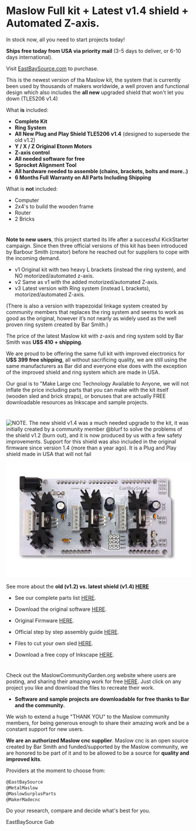 # Maslow Full kit + Latest v1.4 shield + Automated Z-axis.

In stock now, all you need to start projects today!

**Ships free today from USA via priority mail** (3-5 days to deliver, or 6-10 days international).

Visit [EastBaySource.com](https://www.eastbaysource.com/collections/all) to purchase.

This is the newest version of tha Maslow kit, the system that is currently been used by thousands of makers worldwide, a well proven and functional design which also includes the **all new** upgraded shield that won't let you down (TLE5206 v1.4)



What **is** included:

- **Complete Kit**
- **Ring System**
- **All New Plug and Play Shield TLE5206 v1.4** (designed to supersede the old v1.2)
- **Y / X / Z Original Etonm Motors**
- **Z-axis control**
- **All needed software for free**
- **Sprocket Alignment Tool**
- **All hardware needed to assemble (chains, brackets, bolts and more..)**
- **6 Months Full Warranty on All Parts Including Shipping**

What is **not** included:

- Computer
- 2x4's to build the wooden frame
- Router
- 2 Bricks

#

**Note to new users**, this project started its life after a successful KickStarter campaign.
Since then three official versions of this kit has been introduced by Barbour Smith (creator) before he reached out for suppliers to cope with the incoming demand.

- v1 Original kit with two heavy L brackets (instead the ring system), and NO motorized/automated z-axis.
- v2 Same as v1 with the added motorized/automated Z-axis.
- v3 Latest version with Ring system (instead L brackets), motorized/automated Z-axis.

(There is also a version with trapezoidal linkage system created by community members that replaces the ring system and seems to work as good as the original, however it’s not nearly as widely used as the well proven ring system created by Bar Smith.)


The price of the latest Maslow kit with z-axis and ring system sold by Bar Smith was **U$S 410 + shipping**.

We are proud to be offering the same full kit with improved electronics for **U$S 399 free shipping**, all without sacrificing quality, we are still using the same manufacturers as Bar did and everyone else does with the exception of the improved shield and ring system which are made in USA. 

Our goal is to "Make Large cnc Technology Available to Anyone, we will not inflate the price including parts that you can make with the kit itself (wooden sled and brick straps), or bonuses that are actually FREE downloadable resources as Inkscape and sample projects.

#


![NOTE. The new shield v1.4 was a much needed upgrade to the kit, it was initially created by a community member @blurf to solve the problems of the shield v1.2 (burn out), and it is now produced by us with a few safety improvements. 
Support for this shield was also included in the original firmware since version 1.4 (more than a year ago). It is a Plug and Play shield made in USA that will not fail](https://raw.githubusercontent.com/MaslowCommunityGarden/Maslow-kits-for-sale-soon./master/note.gif)



![New shield v1.4](https://raw.githubusercontent.com/MaslowCommunityGarden/Maslow-kits-for-sale-soon./master/TLE_v14.jpg)


See more about the **old (v1.2) vs. latest shield (v1.4) [HERE](https://www.eastbaysource.com/blogs/product-info/product-detail)**


- See our complete parts list [HERE](https://www.eastbaysource.com/blogs/news/maslow-full-kit-parts-list).

- Download the original software [HERE](https://github.com/MaslowCNC/GroundControl/releases). 

- Original Firmware [HERE](https://github.com/MaslowCNC/Firmware/releases/).

- Official step by step assembly guide [HERE](https://www.maslowcnc.com/assemblyguide).

- Files to cut your own sled [HERE](https://github.com/MaslowCNC/Mechanics/tree/master/SVG%20Files).

- Download a free copy of Inkscape [HERE](https://inkscape.org/).

#

Check out the MaslowCommunityGarden.org website where users are posting, and sharing their amazing work for free [HERE](http://maslowcommunitygarden.org/index.html). Just click on any project you like and download the files to recreate their work.

- **Software and sample projects are downloadable for free thanks to Bar and the community.**

We wish to extend a huge "THANK YOU" to the Maslow community members, for being generous enough to share their amazing work and be a constant support for new users. 

**We are an authorized Maslow cnc supplier**. Maslow cnc is an open source created by Bar Smith and funded/supported by the Maslow community, we are honored to be part of it and to be allowed to be a source for **quality and improved kits**.

Providers at the moment to choose from:

    @EastBaySource
    @MetalMaslow
    @MaslowSurplusParts
    @MakerMadecnc

Do your research, compare and decide what's best for you.


EastBaySource
Gab
